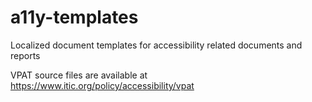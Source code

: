 # a11y-templates
Localized document templates for accessibility related documents and reports

VPAT source files are available at https://www.itic.org/policy/accessibility/vpat
